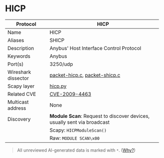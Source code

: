 # HICP

| Protocol | HICP |
|---|---|
| Name | HICP |
| Aliases | SHICP |
| Description | Anybus' Host Interface Control Protocol |
| Keywords | Anybus |
| Port(s) | 3250/udp |
| Wireshark dissector | [packet-hicp.c](https://github.com/wireshark/wireshark/blob/master/epan/dissectors/packet-hicp.c), [packet-shicp.c](https://github.com/wireshark/wireshark/blob/master/epan/dissectors/packet-shicp.c) |
| Scapy layer | [hicp.py](https://github.com/claire-lex/anybus-hicp/blob/main/hicp.py) |
| Related CVE | [CVE-2009-4463](https://nvd.nist.gov/vuln/detail/CVE-2009-4463) |
| Multicast address | None |
| Discovery | **Module Scan**: Request to discover devices, usually sent via broadcast
| | Scapy: `HICPModuleScan()`
| | Raw: `MODULE SCAN\x00` |



> All unreviewed AI-generated data is marked with `*`. ([Why?](../srcs/README.md#note-on-ai-generated-content))
